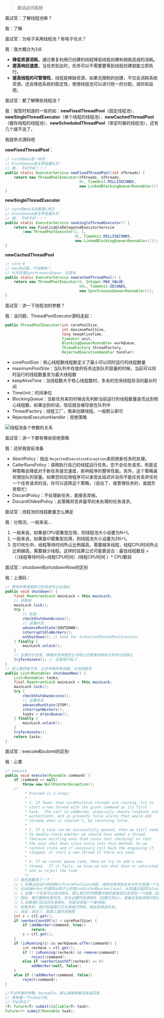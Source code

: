 > 面试必问高频

面试官：了解线程池嘛？

我：了解

面试官：为啥子采用线程池？有啥子优点？

我：我大概分为3点

- **降低资源消耗**。通过重复利用已创建的线程降低线程创建和销毁造成的消耗。
- **提高响应速度**。当任务到达时，任务可以不需要要等到线程创建就能立即执行。
- **提高线程的可管理性**。线程是稀缺资源，如果无限制的创建，不仅会消耗系统资源，还会降低系统的稳定性，使用线程池可以进行统一的分配，调优和监控。

面试官：都了解哪些线程池？

我：我暂时知道的一些的如：**newFixedThreadPool**（固定线程池）、**newSingleThreadExecutor**（单个线程的线程池）、**newCachedThreadPool**（缓存线程的线程池）、**newScheduledThreadPool**（带定时器的线程池），还有几个就不说了。

我就举点源码吧

**newFixedThreadPool**：

```java
// core和max是一样的
// blockQueue是无界阻塞队列
// 嗯， 不好不好！！！
public static ExecutorService newFixedThreadPool(int nThreads) {
    return new ThreadPoolExecutor(nThreads, nThreads,
                                  0L, TimeUnit.MILLISECONDS,
                                  new LinkedBlockingQueue<Runnable>());
}
```

**newSingleThreadExecutor**

```java
// core和max无非都是1而已
// blockQueue是无界阻塞队列
// 嗯， 不好不好！！！
public static ExecutorService newSingleThreadExecutor() {
    return new FinalizableDelegatedExecutorService
        (new ThreadPoolExecutor(1, 1,
                                0L, TimeUnit.MILLISECONDS,
                                new LinkedBlockingQueue<Runnable>()));
}
```

**newCachedThreadPool**

```java
// core 0
// max有点狠，不怕暴栈？
// 队列还是SynchronousQueue，还真怕
public static ExecutorService newCachedThreadPool() {
    return new ThreadPoolExecutor(0, Integer.MAX_VALUE,
                                  60L, TimeUnit.SECONDS,
                                  new SynchronousQueue<Runnable>());
}
```

面试官：讲一下线程池的参数？

我：没问题，ThreadPoolExecutor源码走起：

```java
public ThreadPoolExecutor(int corePoolSize,
                          int maximumPoolSize,
                          long keepAliveTime,
                          TimeUnit unit,
                          BlockingQueue<Runnable> workQueue,
                          ThreadFactory threadFactory,
                          RejectedExecutionHandler handler)
```

- corePoolSize：核心线程数线程数定义了最小可以同时运行的线程数量
- maximumPoolSize：当队列中存放的任务达到队列容量的时候，当前可以同时运行的线程数量变为最大线程数
- keepAliveTime：当线程数大于核心线程数时，多余的空闲线程存活的最长时间
- TimeUnit：时间单位
- BlockingQueue<Runnable>：当新任务来的时候会先判断当前运行的线程数量是否达到核心线程数，如果达到的话，信任就会被存放在队列中
- ThreadFactory：线程工厂，用来创建线程，一般默认即可
- RejectedExecutionHandler：拒绝策略

![线程池各个参数的关系](https://my-blog-to-use.oss-cn-beijing.aliyuncs.com/2019-7/线程池各个参数的关系.jpg)

面试官：讲一下都有哪些拒绝策略

我：还好我提前准备

- AbortPolicy：抛出 `RejectedExecutionException`来拒绝新任务的处理。
- CallerRunsPolicy：调用执行自己的线程运行任务。您不会任务请求。但是这种策略会降低对于新任务提交速度，影响程序的整体性能。另外，这个策略喜欢增加队列容量。如果您的应用程序可以承受此延迟并且你不能任务丢弃任何一个任务请求的话，你可以选择这个策略。（说白了，谁管理任务的，谁就负责帮忙）
- DiscardPolicy：不处理新任务，直接丢弃掉。
- DiscardOldestPolicy：此策略将丢弃最早的未处理的任务请求。

面试官：线程池的线程数量怎么确定

我：分情况，一般来说...

1. 一般来说，如果是CPU密集型应用，则线程池大小设置为N+1。
2. 一般来说，如果是IO密集型应用，则线程池大小设置为2N+1。
3. 在IO优化中，线程等待时间所占比例越高，需要越多线程，线程CPU时间所占比例越高，需要越少线程。这样的估算公式可能更适合：最佳线程数目 = （（线程等待时间+线程CPU时间）/线程CPU时间 ）* CPU数目

面试官：shutdown和shutdownNow的区别

我：上源码：

```java
// 等待所有线程执行任务完毕之后退出
public void shutdown() {
    final ReentrantLock mainLock = this.mainLock;
    // 获取锁
    mainLock.lock();
    try {
        // 检查
        checkShutdownAccess();
        // 设置状态
        advanceRunState(SHUTDOWN);
        interruptIdleWorkers();
        onShutdown(); // hook for ScheduledThreadPoolExecutor
    } finally {
        mainLock.unlock();
    }
    // 主要在于这里，根据状态来是否立马停止还是等线程执行完毕过后停止
    tryTerminate(); // 这里就不贴了
}
// 和上面的差不多，立马中断所有线程，关闭线程池
public List<Runnable> shutdownNow() {
    List<Runnable> tasks;
    final ReentrantLock mainLock = this.mainLock;
    mainLock.lock();
    try {
        checkShutdownAccess();
        // 设置状态
        advanceRunState(STOP);
        interruptWorkers();
        tasks = drainQueue();
    } finally {
        mainLock.unlock();
    }
    tryTerminate();
    return tasks;
}
```



面试官：execute和submit的区别

我：心累

```java
// execute
public void execute(Runnable command) {
    if (command == null)
        throw new NullPointerException();
    /*
         * Proceed in 3 steps:
         *
         * 1. If fewer than corePoolSize threads are running, try to
         * start a new thread with the given command as its first
         * task.  The call to addWorker atomically checks runState and
         * workerCount, and so prevents false alarms that would add
         * threads when it shouldn't, by returning false.
         *
         * 2. If a task can be successfully queued, then we still need
         * to double-check whether we should have added a thread
         * (because existing ones died since last checking) or that
         * the pool shut down since entry into this method. So we
         * recheck state and if necessary roll back the enqueuing if
         * stopped, or start a new thread if there are none.
         *
         * 3. If we cannot queue task, then we try to add a new
         * thread.  If it fails, we know we are shut down or saturated
         * and so reject the task.
         */
    // 按还是翻译了一下：
    // 1.如果正在运行的线程少于corePoolSize线程，请尝试使用给定命令作为其第一个任务来启动新线程。
	// 对addWorker的调用从原子上检查runState和workerCount，从而通过返回false来防止在不应该添加线程的情况下发出虚假警报。
    // 2.如果一个任务可以成功排队，那么我们仍然需要仔细检查是否应该添加一个线程（因为现有线程自上次检查后就死掉了）或该池自进入该方法后就关闭了。
    // 因此，我们重新检查状态，并在必要时回滚排队（如果已停止），或者在没有线程时启动一个新线程。
    // 3.如果我们无法将任务排队，则尝试添加一个新线程。
	// 如果失败，我们知道我们已关闭或已饱和，因此拒绝该任务。
    // 总结：说白了，就是上面的流程图
    int c = ctl.get();
    if (workerCountOf(c) < corePoolSize) {
        if (addWorker(command, true))
            return;
        c = ctl.get();
    }
    if (isRunning(c) && workQueue.offer(command)) {
        int recheck = ctl.get();
        if (! isRunning(recheck) && remove(command))
            reject(command);
        else if (workerCountOf(recheck) == 0)
            addWorker(null, false);
    }
    else if (!addWorker(command, false))
        reject(command);
}

//不过传递的参数，Runnable，那么就意味着没有返回值
// 简单看一下submit吧。
// 不必多说了
<T> Future<T> submit(Callable<T> task);
Future<?> submit(Runnable task);
```

